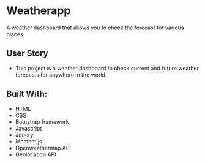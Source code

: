 # Weatherapp
A weather dashboard that allows you to check the forecast for various places 

## User Story

* This project is a weather dashboard to check current and future weather forecasts for anywhere in the world.

## Built With:

* HTML
* CSS
* Bootstrap framework
* Javascript
* Jquery
* Moment.js
* Openweathermap API
* Geolocation API
